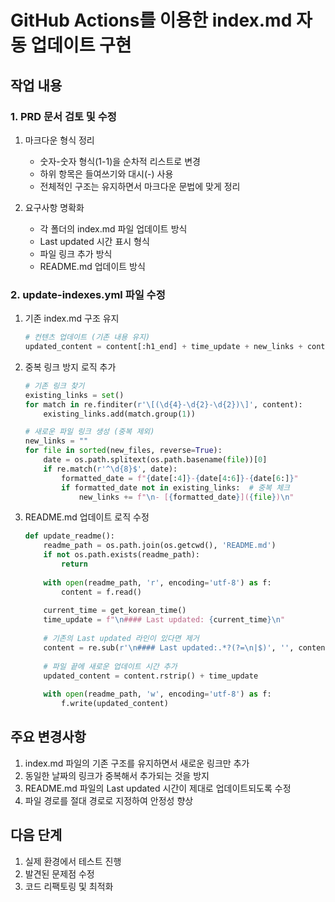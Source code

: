 # GitHub Actions를 이용한 index.md 자동 업데이트 구현

## 작업 내용

### 1. PRD 문서 검토 및 수정
1. 마크다운 형식 정리
   - 숫자-숫자 형식(1-1)을 순차적 리스트로 변경
   - 하위 항목은 들여쓰기와 대시(-) 사용
   - 전체적인 구조는 유지하면서 마크다운 문법에 맞게 정리

2. 요구사항 명확화
   - 각 폴더의 index.md 파일 업데이트 방식
   - Last updated 시간 표시 형식
   - 파일 링크 추가 방식
   - README.md 업데이트 방식

### 2. update-indexes.yml 파일 수정

1. 기존 index.md 구조 유지
   ```python
   # 컨텐츠 업데이트 (기존 내용 유지)
   updated_content = content[:h1_end] + time_update + new_links + content[h1_end:]
   ```

2. 중복 링크 방지 로직 추가
   ```python
   # 기존 링크 찾기
   existing_links = set()
   for match in re.finditer(r'\[(\d{4}-\d{2}-\d{2})\]', content):
       existing_links.add(match.group(1))
   
   # 새로운 파일 링크 생성 (중복 제외)
   new_links = ""
   for file in sorted(new_files, reverse=True):
       date = os.path.splitext(os.path.basename(file))[0]
       if re.match(r'^\d{8}$', date):
           formatted_date = f"{date[:4]}-{date[4:6]}-{date[6:]}"
           if formatted_date not in existing_links:  # 중복 체크
               new_links += f"\n- [{formatted_date}]({file})\n"
   ```

3. README.md 업데이트 로직 수정
   ```python
   def update_readme():
       readme_path = os.path.join(os.getcwd(), 'README.md')
       if not os.path.exists(readme_path):
           return
           
       with open(readme_path, 'r', encoding='utf-8') as f:
           content = f.read()
           
       current_time = get_korean_time()
       time_update = f"\n#### Last updated: {current_time}\n"
       
       # 기존의 Last updated 라인이 있다면 제거
       content = re.sub(r'\n#### Last updated:.*?(?=\n|$)', '', content, flags=re.DOTALL)
       
       # 파일 끝에 새로운 업데이트 시간 추가
       updated_content = content.rstrip() + time_update
       
       with open(readme_path, 'w', encoding='utf-8') as f:
           f.write(updated_content)
   ```

## 주요 변경사항
1. index.md 파일의 기존 구조를 유지하면서 새로운 링크만 추가
2. 동일한 날짜의 링크가 중복해서 추가되는 것을 방지
3. README.md 파일의 Last updated 시간이 제대로 업데이트되도록 수정
4. 파일 경로를 절대 경로로 지정하여 안정성 향상

## 다음 단계
1. 실제 환경에서 테스트 진행
2. 발견된 문제점 수정
3. 코드 리팩토링 및 최적화 
